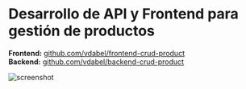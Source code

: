 # Desarrollo de API y Frontend para gestión de productos

**Frontend:** [github.com/vdabel/frontend-crud-product](https://github.com/vdabel/frontend-crud-product)  
**Backend:** [github.com/vdabel/backend-crud-product](https://github.com/vdabel/backend-crud-product)

![screenshot](https://github.com/user-attachments/assets/6289d729-5889-41d0-87a3-ebcc2ebfe748)
